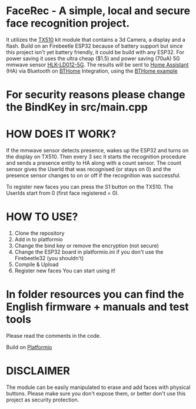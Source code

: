 # FaceRec - A simple, local and secure face recognition project.

It utilizes the [TX510](https://www.hlktech.net/index.php?id=1077&cateid=761) kit module that contains a 3d Camera, a display and a flash.
Build on an Firebeetle ESP32 because of battery support but since this project isn't yet battery friendly, it could be build with any ESP32.
For power saving it uses the ultra cheap ($1.5) and power saving (70uA) 5G mmwave sensor [HLK-LD012-5G](https://hlktech.net/index.php?id=451).
The results will be sent to [Home Assistant](https://www.home-assistant.io/) (HA) via Bluetooth on [BTHome](https://bthome.io/) Integration, using the [BTHome example](https://github.com/Chreece/BTHomeV2-ESP32-example)

# For security reasons please change the BindKey in src/main.cpp

# HOW DOES IT WORK?
If the mmwave sensor detects presence, wakes up the ESP32 and turns on the display on TX510.
Then every 3 sec it starts the recognition procedure and sends a presence entity to HA along with a count sensor.
The count sensor gives the UserId that was recognised (or stays on 0) and the presence sensor changes to on or off if the recognition was successful.

To register new faces you can press the S1 button on the TX510. The UserIds start from 0 (first face registered = 0).

# HOW TO USE?
1) Clone the repository
2) Add in to platformio
3) Change the bind key or remove the encryption (not secure)
4) Change the ESP32 board in platformio.ini if you don't use the Firebeetle32 (you shouldn't)
5) Compile & Upload
6) Register new faces
You can start using it!

# In folder resources you can find the English firmware + manuals and test tools
Please read the comments in the code.

Build on [Platformio](https://platformio.org/)

# DISCLAIMER
The module can be easily manipulated to erase and add faces with physical buttons. Please make sure you don't expose them, or better don't use this project as security protection.
